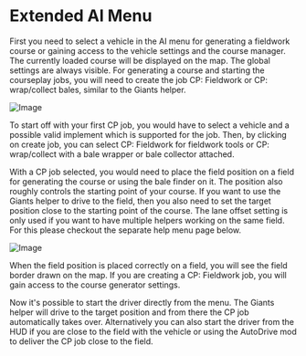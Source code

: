 # Extended AI Menu


First you need to select a vehicle in the AI menu for generating a fieldwork course or gaining access to the vehicle settings and the course manager.
The currently loaded course will be displayed on the map.
The global settings are always visible.
For generating a course and starting the courseplay jobs, you will need to create the job CP: Fieldwork or CP: wrap/collect bales, similar to the Giants helper.


![Image](images/startjobmenuhelp_0_0_1024_895.png)


To start off with your first CP job, you would have to select a vehicle and a possible valid implement which is supported for the job.
Then, by clicking on create job, you can select CP: Fieldwork for fieldwork tools or CP: wrap/collect
with a bale wrapper or bale collector attached.



With a CP job selected, you would need to place the field position on a field for generating the course or using the bale finder on it.
The position also roughly controls the starting point of your course.
If you want to use the Giants helper to drive to the field, then you also need to set the target position close to the starting point of the course.
The lane offset setting is only used if you want to have multiple helpers working on the same field. For this please checkout the separate help menu page below.


![Image](images/readyjobmenuhelp_0_0_765_510.png)


When the field position is placed correctly on a field, you will see the field border drawn on the map.
If you are creating a CP: Fieldwork job, you will gain access to the course generator settings. 



Now it's possible to start the driver directly from the menu. The Giants helper will drive to the target position and from there the CP job automatically takes over.
Alternatively you can also start the driver from the HUD if you are close to the field with the vehicle or using the AutoDrive mod to deliver the CP job close to the field.


